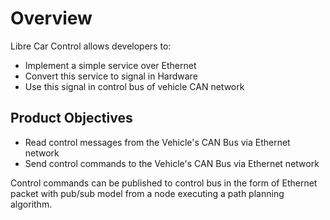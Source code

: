 # Overview

Libre Car Control allows developers to:

- Implement a simple service over Ethernet
- Convert this service to signal in Hardware
- Use this signal in control bus of vehicle CAN network

## Product Objectives

  * Read control messages from the Vehicle's CAN Bus via Ethernet network
  * Send control commands to the Vehicle's CAN Bus via Ethernet network

Control commands can be published to control bus in the form of Ethernet packet with pub/sub model from a node executing a path planning algorithm.








